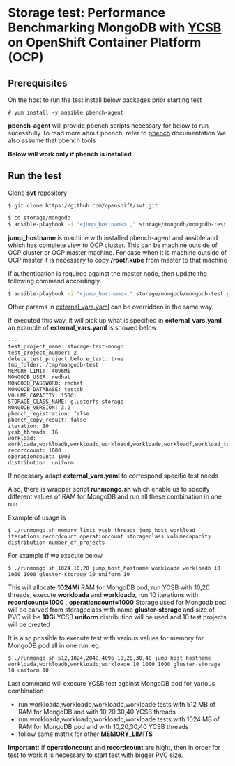 # Storage test:  Performance Benchmarking MongoDB with [YCSB](whttps://github.com/brianfrankcooper/YCSB) on OpenShift Container Platform (OCP)  

## Prerequisites

On the host to run the test install below packages prior starting test 

```
# yum install -y ansible pbench-agent 
```

**pbench-agent** will provide pbench scripts necessary for below to run sucessfully
To read more about pbench, refer to [pbench](http://distributed-system-analysis.github.io/pbench/doc/agent/installation.html) documentation
We also assume that pbench tools 

**Below will work only if pbench is installed** 

## Run the test

Clone **svt** repository 

```
$ git clone https://github.com/openshift/svt.git
``` 



```sh
$ cd storage/mongodb 
$ ansible-playbook -i "<jump_hostname> ," storage/mongodb/mongodb-test.yaml
```

**jump_hostname** is machine with installed pbench-agent and ansible and which has complete view to OCP cluster. This can be 
machine outside of OCP cluster or OCP master machine. For case when it is machine outside of OCP master it is necessary to copy 
**/root/.kube** from master to that machine

If authentication is required against the master node, then update the following command accordingly.

```sh
$ ansible-playbook -i "<jump_hostname>," storage/mongodb/mongodb-test.yaml --extra-vars "ansible_user=root ansible_ssh_private_key_file=/path/to/key/file"
```

Other params in [external_vars.yaml](external_vars.yaml) can be overridden in the same way.

If executed this way, it will pick up what is specified in **external_vars.yaml** an example of **external_vars.yaml** is showed below 

```
---
test_project_name: storage-test-mongo
test_project_number: 2
delete_test_project_before_test: true
tmp_folder: /tmp/mongodb-test
MEMORY_LIMIT: 4096Mi
MONGODB_USER: redhat
MONGODB_PASSWORD: redhat
MONGODB_DATABASE: testdb
VOLUME_CAPACITY: 150Gi 
STORAGE_CLASS_NAME: glusterfs-storage
MONGODB_VERSION: 3.2
pbench_registration: false
pbench_copy_result: false
iteration: 10
ycsb_threads: 16
workload: workloada,workloadb,workloadc,workloadd,workloade,workloadf,workload_template
recordcount: 1000       
operationcount: 1000
distribution: uniform
``` 
If necessary adapt **external_vars.yaml** to correspond specific test needs 

Also, there is wrapper script **runmongo.sh** which enable us to specify different values of RAM for MongoDB and run all these combination in one run 

Example of usage is 
```
$ ./runmongo.sh memory_limit ycsb_threads jump_host workload iterations recordcount operationcount storageclass volumecapacity distribution number_of_projects 
```

For example if we execute below 

```
$ ./runmongo.sh 1024 10,20 jump_host_hostname workloada,workloadb 10 1000 1000 gluster-storage 10 uniform 10 
``` 
This will allocate **1024Mi** RAM for MongoDB pod, run YCSB with 10,20 threads, execute **workloada** and **workloadb**, run 10 iterations with 
**recordcount=1000** , **operationcount=1000**
Storage used for Mongodb pod will be carved from storageclass with name **gluster-storage** and size of PVC will be  **10Gi** 
YCSB **uniform** distribution will be used and 10 test projects will be created 

It is also possible to execute test with various values for memory for MongoDB pod all in one run, eg.

```
$ ./runmongo.sh 512,1024,2048,4096 10,20,30,40 jump_host_hostname workloada,workloadb,workloadc,workloade 10 1000 1000 gluster-storage 10 uniform 10 
``` 

Last command will execute YCSB test against MongoDB pod for various combination

- run workloada,workloadb,workloadc,workloade tests with 512 MB of RAM for MongoDB and with 10,20,30,40 YCSB threads
- run workloada,workloadb,workloadc,workloade tests with 1024 MB of RAM for MongoDB pod and with 10,20,30,40 YCSB threads
- follow same matrix for other **MEMORY_LIMITS** 

**Important:** If **operationcount** and **recordcount** are hight, then in order for test to work it is necessary to 
start test with bigger PVC size. 
